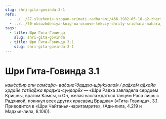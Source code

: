```yaml
---
slug: shri-gita-govinda-3-1
refs:
  - ../../27-sluzhenie-stopam-srimati-radharani/466-1982-05-18-a2-zhertvennost-shrimati-radharani-ne-imeet-sebe-ravnyh.md
  - ../../70-obsuzhdeniya-knig-na-osnove-lekciy-shrily-sridhara-maharaja/1114-1983-03-28-gosvami-maharadzh-prezentuet-shridharu-maharadzhu-knigu-poisk-shri-krishny.md
tags:
  - title: Шри Гита-Говинда
    slug: shri-gita-govinda
  - title: Шри Гита-Говинда 3.1
    slug: shri-gita-govinda-3-1
---
```


# Шри Гита-Говинда 3.1

*кам̇са̄рир апи сам̇са̄ра- ва̄сана̄-баддха-ш́р̣н̇кхала̄м / ра̄дха̄м а̄дха̄йа хр̣дайе татйа̄джа враджа-сундарӣх* — «Шри Радха завладела сердцем Кришны, врагом Камсы, и Он, желая наслаждаться танцем Раса лишь с Радхикой, покинул всех других красавиц Враджа» («Гита-Говинда», 3.1. Приводится в «Шри Чайтанья-чаритамрите», (Ади-лила, 4.219 и Мадхья-лила, 8.106)).


